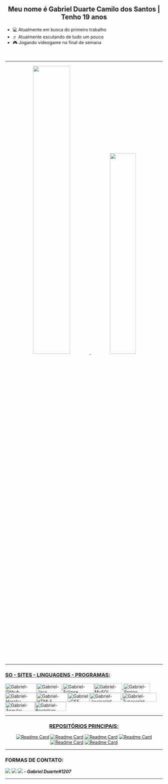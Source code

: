 <div align="center"><h2> Meu nome é Gabriel Duarte Camilo dos Santos | Tenho 19 anos </h2></div>

- 💻 Atualmente em busca do primeiro trabalho
- ♬ Atualmente escutando de tudo um pouco
- 🎮 Jogando videogame no final de semana

<br>
<hr>
<div align="center">
  <a href="https://github.com/GDuart4002">
  <img width="48.5%" 
   src="https://github-readme-stats.vercel.app/api?PAT_1&username=GDuart4002&show_icons=true&theme=slateorange&include_all_commits=true&count_private=true"/>
  <img width="40.5%" src="https://github-readme-stats.vercel.app/api/top-langs/?PAT_1&username=GDuart4002&layout=compact&langs_count=7&theme=slateorange"/>
</div>
 
---------------------------------------------------------------------------------------------------------------------------------------------------------------------
### SO - SITES - LINGUAGENS - PROGRAMAS:
<img align="center" alt="Gabriel-Github" height="30" width="100" src="https://img.shields.io/badge/GitHub-100000?style=for-the-badge&logo=github&logoColor=white"><img align="center" alt="Gabriel-Java" height="30" width="80" src="https://img.shields.io/badge/Java-ED8B00?style=for-the-badge&logo=java&logoColor=white">  <img align="center" alt="Gabriel-Eclipse" height="30" width="100" src="https://img.shields.io/badge/Eclipse-2C2255?style=for-the-badge&logo=eclipse&logoColor=white"><img align="center" alt="Gabriel-MySQL" height="30" width="90" src="https://img.shields.io/badge/MySQL-005C84?style=for-the-badge&logo=mysql&logoColor=white">  <img align="center" alt="Gabriel-Spring" height="30" width="85" src="https://img.shields.io/badge/Spring-6DB33F?style=for-the-badge&logo=spring&logoColor=white"> <img align="center" alt="Gabriel-Heroku" height="29" width="100" src="https://img.shields.io/badge/Heroku-430098?style=for-the-badge&logo=heroku&logoColor=white"><img align="center" alt="Gabriel-HTML5" height="29" width="100" src="https://img.shields.io/badge/HTML5-E34F26?style=for-the-badge&logo=html5&logoColor=white"><img align="center" alt="Gabriel-CSS" height="29" width="70" src="https://img.shields.io/badge/CSS-239120?&style=for-the-badge&logo=css3&logoColor=white"><img align="center" alt="Gabriel-Javascript" height="29" width="100" src="https://img.shields.io/badge/JavaScript-F7DF1E?style=for-the-badge&logo=javascript&logoColor=black"> <img align="center" alt="Gabriel-Typescript" height="29" width="110" src="https://img.shields.io/badge/TypeScript-007ACC?style=for-the-badge&logo=typescript&logoColor=white"><img align="center" alt="Gabriel-Angular" height="29" width="95" src="https://img.shields.io/badge/Angular-DD0031?style=for-the-badge&logo=angular&logoColor=white"><img align="center" alt="Gabriel-Bootstrap" height="29" width="100" src="https://img.shields.io/badge/Bootstrap-563D7C?style=for-the-badge&logo=bootstrap&logoColor=white">
 
---------------------------------------------------------------------------------------------------------------------------------------------------------------------
<div align="center">
 <h3> REPOSITÓRIOS PRINCIPAIS: </h3>

[![Readme Card](https://github-readme-stats.vercel.app/api/pin/?username=GDuart4002&show_icons=true&theme=slateorange&repo=BlogPessoalFront)](https://github.com/GDuart4002/BlogPessoalFront)
[![Readme Card](https://github-readme-stats.vercel.app/api/pin/?username=GDuart4002&show_icons=true&theme=slateorange&repo=BlogPessoal)](https://github.com/GDuart4002/BlogPessoal)
[![Readme Card](https://github-readme-stats.vercel.app/api/pin/?username=GDuart4002&show_icons=true&theme=slateorange&repo=FundamentosWeb)](https://github.com/GDuart4002/FundamentosWeb)
[![Readme Card](https://github-readme-stats.vercel.app/api/pin/?username=GDuart4002&show_icons=true&theme=slateorange&repo=BootstrapSite)](https://github.com/GDuart4002/BootstrapSite)
[![Readme Card](https://github-readme-stats.vercel.app/api/pin/?username=ProjetoAvancar&show_icons=true&theme=slateorange&repo=frontend)](https://github.com/ProjetoAvancar/frontend)
[![Readme Card](https://github-readme-stats.vercel.app/api/pin/?username=ProjetoAvancar&show_icons=true&theme=slateorange&repo=backend)](https://github.com/ProjetoAvancar/backend)
</div>
 
---------------------------------------------------------------------------------------------------------------------------------------------------------------------
### FORMAS DE CONTATO:
<a href = "mailto:gabriel.d.c.s.master@gmail.com"><img src="https://img.shields.io/badge/Gmail-D14836?style=for-the-badge&logo=gmail&logoColor=white" target="_blank"></a>
<a href = "https://www.linkedin.com/in/gabriel-duarte-aa042b234" target="_blank"><img src="https://img.shields.io/badge/-LinkedIn-%230077B5?style=for-the-badge&logo=linkedin&logoColor=white" target="_blank"></a>
<a href = "Gabriel Duarte#1207"><img src="https://img.shields.io/badge/Discord-7289DA?style=for-the-badge&logo=discord&logoColor=white"></a> ***- Gabriel Duarte#1207***
 
---------------------------------------------------------------------------------------------------------------------------------------------------------------------